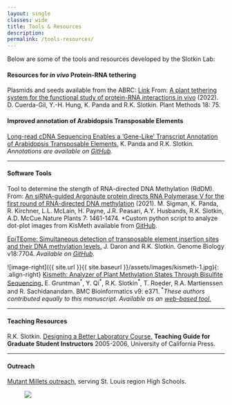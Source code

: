 ```yaml
---
layout: single
classes: wide
title: Tools & Resources
description:
permalink: /tools-resources/
---
```

Below are some of the tools and resources developed by the Slotkin Lab:

#### Resources for *in vivo* Protein-RNA tethering 

Plasmids and seeds available from the ABRC: [Link](https://abrc.osu.edu/stocks?search%5Btaxon%5D=Arabidopsis+thaliana&search%5Bsearch_text%5D=Slotkin&search%5Bsearch_fields%5D=Donor+last+name)
From: [A plant tethering system for the functional study of protein-RNA interactions in vivo](https://plantmethods.biomedcentral.com/articles/10.1186/s13007-022-00907-w) (2022). D. Cuerda-Gil, Y.-H. Hung, K. Panda and R.K. Slotkin. Plant Methods 18: 75.

#### Improved annotation of Arabidopsis Transposable Elements

[Long-read cDNA Sequencing Enables a ‘Gene-Like’ Transcript Annotation of Arabidopsis Transposable Elements.](http://www.plantcell.org/content/32/9/2687) K. Panda and R.K. Slotkin.  *Annotations are available on [GitHub](https://github.com/KaushikPanda1/AthalianaTETranscripts).*

---
#### Software Tools

Tool to determine the stength of RNA-directed DNA Methylation (RdDM). From: [An siRNA-guided Argonaute protein directs RNA Polymerase V for the first round of RNA-directed DNA methylation](https://www.nature.com/articles/s41477-021-01008-7) (2021). M. Sigman, K. Panda, R. Kirchner, L.L. McLain, H. Payne, J.R. Peasari, A.Y. Husbands, R.K. Slotkin, A.D. McCue.Nature Plants 7: 1461-1474. 
*Custom python script to analyze dot-plot images from KisMeth available from [GitHub](https://github.com/jpeasari/Dot-Plot-Anaysis-OpenCV).

[EpiTEome: Simultaneous detection of transposable element insertion sites and their DNA methylation levels.](https://genomebiology.biomedcentral.com/articles/10.1186/s13059-017-1232-0) J. Daron and R.K. Slotkin. Genome Biology v18:7704.  *Available on [GitHub](https://github.com/jdaron/epiTEome).*

![image-right]({{ site.url }}{{ site.baseurl }}/assets/images/kismeth-1.jpg){: .align-right}
[Kismeth: Analyzer of Plant Methylation States Through Bisulfite Sequencing.](http://www.biomedcentral.com/1471-2105/9/371) E. Gruntman<sup>\*</sup>, Y. Qi<sup>\*</sup>, R.K. Slotkin<sup>\*</sup>, T. Roeder, R.A. Martienssen and R. Sachidanandam. BMC Bioinformatics v9: e371.<sup> \*</sup>*These authors contributed equally to this manuscript. Available as an [web-based tool.](http://katahdin.mssm.edu/kismeth/revpage.pl)*

---
#### Teaching Resources

R.K. Slotkin. [Designing a Better Laboratory Course.](http://gsi.berkeley.edu/slotkinrk-2005/) **Teaching Guide for Graduate Student Instructors** 2005-2006, University of California Press.

---
#### Outreach

[Mutant Millets outreach](https://mutantmillets.org), serving St. Louis region High Schools.
<figure>
  <a href="https://mutantmillets.org"><img src="https://mutantmillets.files.wordpress.com/2014/01/cropped-header4.jpg"></a>
</figure>
